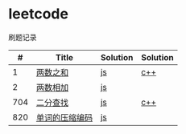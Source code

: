 # leetcode
刷题记录  

| # | Title | Solution | Solution |
|---| ----- | -------- | -------- |
|1|[两数之和](https://leetcode-cn.com/problems/two-sum/)|[js](./leetcode/1两数之和/index.js) | [c++](./leetcode/1两数之和/index.cpp)|
|2|[两数相加](https://leetcode-cn.com/problems/add-two-numbers/) | [js](./leetcode/2两数相加/index.js)|
|704|[二分查找](https://leetcode-cn.com/problems/binary-search/) | [js](./leetcode/704二分查找/index.js)|[c++](./leetcode/704二分查找/index.cpp)|
|820|[单词的压缩编码](https://leetcode-cn.com/problems/short-encoding-of-words/) | [js](./leetcode/820单词的压缩编码/index.js)|